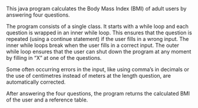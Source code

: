 This java program calculates the Body Mass Index (BMI) of adult users by answering four questions.

The program consists of a single class. It starts with a while loop and each question is wrapped in an inner while loop. This ensures that the question is repeated (using a continue statement) if the user fills in a wrong input. The inner while loops break when the user fills in a correct input. The outer while loop ensures that the user can shut down the program at any moment by filling in “X” at one of the questions.

Some often occurring errors in the input, like using comma’s in decimals or the use of centimetres instead of meters at the length question, are automatically corrected.

After answering the four questions, the program returns the calculated BMI of the user and a reference table.
